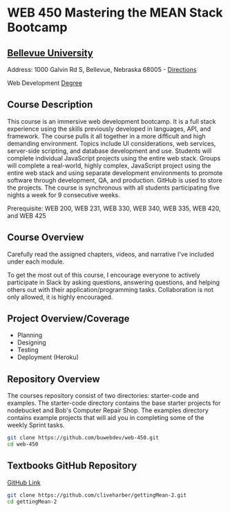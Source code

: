 # WEB 450 Mastering the MEAN Stack Bootcamp
## [Bellevue University](http://bellevue.edu "Bellevue University is a private, non-profit university located in Bellevue, Nebraska, United States.")

Address: 1000 Galvin Rd S, Bellevue, Nebraska 68005 - [Directions](https://www.google.com/maps/dir/''/Bellevue+University/@41.1509562,-95.9896355,12z/data=!4m8!4m7!1m0!1m5!1m1!1s0x8793886a86ca807f:0x838e857240d175eb!2m2!1d-95.9195956!2d41.1509774 "Google maps")

Web Development [Degree](http://www.bellevue.edu/degrees/bachelor/web-development-bs/ "Designed by developers for developers.")

## Course Description

This course is an immersive web development bootcamp.  It is a full stack experience using the skills previously developed in languages, API, and framework.  The course pulls it all together in a more difficult and high demanding environment.  Topics include UI considerations, web services, server-side scripting, and database development and use.  Students will complete individual JavaScript projects using the entire web stack.  Groups will complete a real-world, highly complex, JavaScript project using the entire web stack and using separate development environments to promote software through development, QA, and production.  GitHub is used to store the projects.  The course is synchronous with all students participating five nights a week for 9 consecutive weeks. 

Prerequisite: WEB 200, WEB 231, WEB 330, WEB 340, WEB 335, WEB 420, and WEB 425

## Course Overview

Carefully read the assigned chapters, videos, and narrative I've included under each module.

To get the most out of this course, I encourage everyone to actively participate in Slack by asking questions, answering questions, and helping others out with their application/programming tasks.  Collaboration is not only allowed, it is highly encouraged.  

## Project Overview/Coverage 
* Planning
* Designing 
* Testing 
* Deployment (Heroku)

## Repository Overview 
The courses repository consist of two directories: starter-code and examples.  The starter-code directory contains the base starter projects for nodebucket and Bob's Computer Repair Shop.  The examples directory contains example projects that will aid you in completing some of the weekly Sprint tasks. 

```bash
git clone https://github.com/buwebdev/web-450.git
cd web-450
```

## Textbooks GitHub Repository
[GitHub Link](https://github.com/cliveharber/gettingMean-2 "Getting MEAN with Mongo, Express, Angular, and Node")

```bash
git clone https://github.com/cliveharber/gettingMean-2.git
cd gettingMean-2
```
